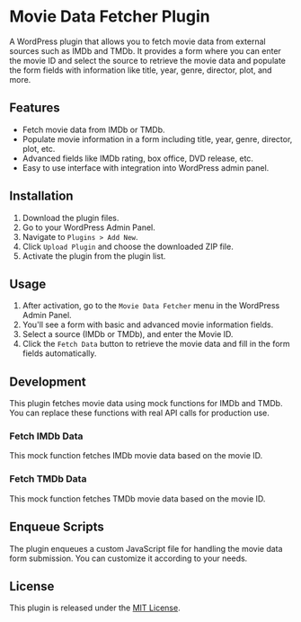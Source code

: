 # Movie Data Fetcher Plugin

A WordPress plugin that allows you to fetch movie data from external sources such as IMDb and TMDb. It provides a form where you can enter the movie ID and select the source to retrieve the movie data and populate the form fields with information like title, year, genre, director, plot, and more.

## Features

- Fetch movie data from IMDb or TMDb.
- Populate movie information in a form including title, year, genre, director, plot, etc.
- Advanced fields like IMDb rating, box office, DVD release, etc.
- Easy to use interface with integration into WordPress admin panel.

## Installation

1. Download the plugin files.
2. Go to your WordPress Admin Panel.
3. Navigate to `Plugins > Add New`.
4. Click `Upload Plugin` and choose the downloaded ZIP file.
5. Activate the plugin from the plugin list.

## Usage

1. After activation, go to the `Movie Data Fetcher` menu in the WordPress Admin Panel.
2. You'll see a form with basic and advanced movie information fields.
3. Select a source (IMDb or TMDb), and enter the Movie ID.
4. Click the `Fetch Data` button to retrieve the movie data and fill in the form fields automatically.

## Development

This plugin fetches movie data using mock functions for IMDb and TMDb. You can replace these functions with real API calls for production use.

### Fetch IMDb Data

This mock function fetches IMDb movie data based on the movie ID.

### Fetch TMDb Data

This mock function fetches TMDb movie data based on the movie ID.

## Enqueue Scripts

The plugin enqueues a custom JavaScript file for handling the movie data form submission. You can customize it according to your needs.

## License

This plugin is released under the [MIT License](LICENSE).
